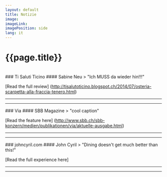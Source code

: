 ```yaml
---
layout: default
title: Notizie
image: 
imageLink: 
imagePosition: side
lang: it
---
```


{{page.title}}
==============
  
<br>
<div class="container">
<div class="col-md-8">
### Ti Saluti Ticino
#### Sabine Neu 
> "Ich MUSS da wieder hin!!!"  

[Read the full review] (http://tisalutoticino.blogspot.ch/2014/07/osteria-scarpetta-alla-fraccia-tenero.html)
- - - 
- - -
</div>
<div class="col-md-8">  
### Via 
#### SBB Magazine
> "cool caption"

[Read the feature here] (http://www.sbb.ch/sbb-konzern/medien/publikationen/via/aktuelle-ausgabe.html)
- - -
- - -  
</div>
<div class="col-md-8">  
### johncyril.com
#### John Cyril
> "Dining doesn't get much better than this!"

[Read the full experience here]
- - - 
- - - 
</div>
</div>

